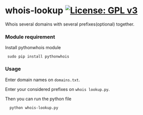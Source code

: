 # whois-lookup [![License: GPL v3](https://img.shields.io/badge/License-GPL%20v3-blue.svg)](http://www.gnu.org/licenses/gpl-3.0)
Whois several domains with several prefixes(optional) together.

### Module requirement
Install pythonwhois module

     sudo pip install pythonwhois


### Usage
Enter domain names on `domains.txt`.

Enter your considered prefixes on `whois lookup.py`.

Then you can run the python file

      python whois-lookup.py


